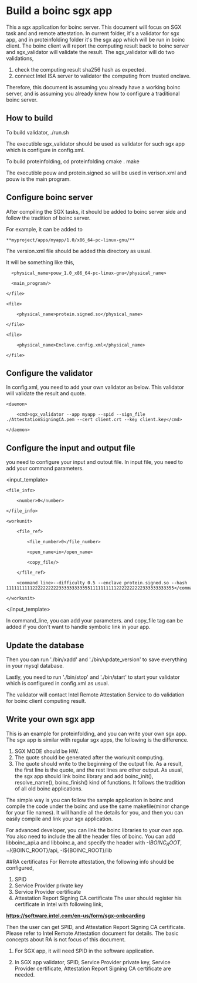 # Build a boinc sgx app

This a sgx application for boinc server. This document will focus on SGX task and and remote attestation. In current folder, it's a validator for sgx app, and in proteinfolding folder it's the sgx app which will be run in boinc client. The boinc client will report the computing result back to boinc server and sgx_validator will validate the result.
The sgx_validator will do two validations,
1. check the computing result sha256 hash as expected.
1. connect Intel ISA server to validator the computing from trusted enclave.

Therefore, this document is assuming you already have a working boinc server, and is assuming you already knew how to configure a traditional boinc server.

## How to build
To build validator,
./run.sh

The executible sgx_validator should be used as validator for such sgx app which is configure in config.xml.

To build proteinfolding,
cd proteinfolding
cmake .
make

The executible pouw and protein.signed.so will be used in verison.xml and pouw is the main program.

## Configure boinc server
After compiling the SGX tasks, it should be added to boinc server side and follow the tradition of boinc server. 

For example, it can be added to 

    **myproject/apps/myapp/1.0/x86_64-pc-linux-gnu/**

The version.xml file should be added this directory as usual.

It will be something like this,

<version>

   <file>

      <physical_name>pouw_1.0_x86_64-pc-linux-gnu</physical_name>

      <main_program/>

    </file>

    <file>

        <physical_name>protein.signed.so</physical_name>

    </file>

    <file>

        <physical_name>Enclave.config.xml</physical_name>

    </file>

</version>

## Configure the validator
In config.xml, you need to add your own validator as below. This validator will validate the result and quote. 

    <daemon>

        <cmd>sgx_validator --app myapp --spid --sign_file ./AttestationSigningCA.pem --cert client.crt --key client.key</cmd>

    </daemon>

## Configure the input and output file
you need to configure your input and outout file. In input file, you need to add your command parameters.

<input_template>

    <file_info>

        <number>0</number>

    </file_info>

    <workunit>

        <file_ref>

            <file_number>0</file_number>

            <open_name>in</open_name>

            <copy_file/>

        </file_ref>

        <command_line>--difficulty 0.5 --enclave protein.signed.so --hash 1111111111222222222233333333335511111111112222222222333333333355</command_line>

    </workunit>

</input_template>


In command_line, you can add your parameters. and copy_file tag can be added if you don't want to handle symbolic link in your app.

## Update the database
Then you can run './bin/xadd' and './bin/update_version' to save everything in your mysql database. 

Lastly, you need to run './bin/stop' and './bin/start' to start your validator which is configured in config.xml as usual.

The validator will contact Intel Remote Attestation Service to do validation for boinc client computing result. 

## Write your own sgx app
This is an example for proteinfolding, and you can write your own sgx app.
The sgx app is similar with regular sgx apps, the following is the difference.

1. SGX MODE should be HW.
1. The quote should be generated after the workunit computing.
1. The quote should write to the beginning of the output file. As a result, the first line is the quote, and the rest lines are other output.
As usual, the sgx app should link boinc library and add boinc_init(), resolve_name(), boinc_finish() kind of functions. It follows the tradition of all old boinc applications. 

The simple way is you can follow the sample application in boinc and compile the code under the boinc and use the same makefile(minor change for your file names). It will handle all the details for you, and then you can easily compile and link your sgx application.

For advanced developer, you can link the boinc libraries to your own app. You also need to include the all the header files of boinc.
You can add libboinc_api.a  and libboinc.a, and specify the header with -I${BOINC_ROOT}, -I${BOINC_ROOT}/api, -I${BOINC_ROOT}/lib

##RA certificates
For Remote attestation, the following info should be configured,

1. SPID
1. Service Provider private key
1. Service Provider certificate 
1. Attestation Report Signing CA certificate
The user should register his certificate in Intel with following link,

**https://software.intel.com/en-us/form/sgx-onboarding**

Then the user can get SPID, and Attestation Report Signing CA certificate. Please refer to Intel Remote Attestation document for details. The basic concepts about RA is not focus of this document. 

1. For SGX app, it will need SPID in the software application.

1. In SGX app validator, SPID, Service Provider private key, Service Provider certificate,  Attestation Report Signing CA certificate are needed.







